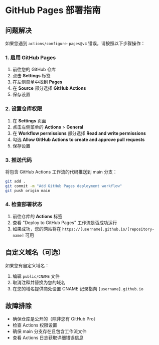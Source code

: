 # GitHub Pages 部署指南

## 问题解决

如果您遇到 `actions/configure-pages@v4` 错误，请按照以下步骤操作：

### 1. 启用 GitHub Pages

1. 前往您的 GitHub 仓库
2. 点击 **Settings** 标签
3. 在左侧菜单中找到 **Pages**
4. 在 **Source** 部分选择 **GitHub Actions**
5. 保存设置

### 2. 设置仓库权限

1. 在 **Settings** 页面
2. 点击左侧菜单的 **Actions** > **General**
3. 在 **Workflow permissions** 部分选择 **Read and write permissions**
4. 勾选 **Allow GitHub Actions to create and approve pull requests**
5. 保存设置

### 3. 推送代码

将包含 GitHub Actions 工作流的代码推送到 main 分支：

```bash
git add .
git commit -m "Add GitHub Pages deployment workflow"
git push origin main
```

### 4. 检查部署状态

1. 前往仓库的 **Actions** 标签
2. 查看 "Deploy to GitHub Pages" 工作流是否成功运行
3. 如果成功，您的网站将在 `https://[username].github.io/[repository-name]` 可用

## 自定义域名（可选）

如果您有自定义域名：

1. 编辑 `public/CNAME` 文件
2. 取消注释并替换为您的域名
3. 在您的域名提供商处设置 CNAME 记录指向 `[username].github.io`

## 故障排除

- 确保仓库是公开的（除非您有 GitHub Pro）
- 检查 Actions 权限设置
- 确保 main 分支存在且包含工作流文件
- 查看 Actions 日志获取详细错误信息
